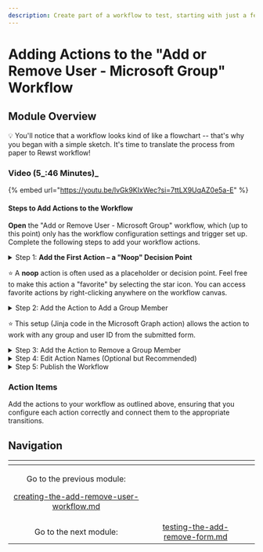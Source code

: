 ```yaml
---
description: Create part of a workflow to test, starting with just a few actions.
---
```


# Adding Actions to the "Add or Remove User - Microsoft Group" Workflow

## Module Overview

:bulb: You'll notice that a workflow looks kind of like a flowchart -- that's why you began with a simple sketch. It's time to translate the process from paper to Rewst workflow!

### Video (5_:46 Minutes)_

{% embed url="https://youtu.be/lvGk9KIxWec?si=7ttLX9UqAZ0e5a-E" %}

#### Steps to Add Actions to the Workflow

**Open** the "Add or Remove User - Microsoft Group" workflow, which (up to this point) only has the workflow configuration settings and trigger set up. Complete the following steps to add your workflow actions.

<details>

<summary>Step 1: <strong>Add the First Action – a "Noop" Decision Point</strong></summary>

1. **Search** for and add a "noop" action to your workflow.&#x20;
2. **Rename** the action to "add\_or\_remove."
3. **Configure** this action as a decision point by adding two custom condition transitions:

For the first transition, **label** it "Add to Group," select _custom condition_, and enter `{{ CTX.action == "add" }}` in the Jinja editor. Notice that if you open the editor (by selecting the "Jinja burger" icon to access a pop-up window), typing "CTX." will show you the three input variables that you added to the workflow configuration settings, and you can select "action" rather than typing it manually.

For the second transition, **label** it "Remove from Group," select _custom condition_, and enter `{{ CTX.action == "remove" }}` in the Jinja editor.

</details>

:star: A **noop** action is often used as a placeholder or decision point. Feel free to make this action a "favorite" by selecting the star icon. You can access favorite actions by right-clicking anywhere on the workflow canvas.

<details>

<summary>Step 2: Add the Action to Add a Group Member</summary>

1. **Search** for "Graph Add."
2. **Drag and drop** the "Add Group Member" Microsoft Graph action into the workflow canvas, connecting it to the Add transition from the "add\_or\_remove" action by clicking the dot (at the bottom of the transition box) and holding down to "draw" an arrow to the action.
3. **Select** the action and **enter** the required parameters in the Jinja editor:

For Group, **enter** `{{ CTX.group_id }}`.

For User, **enter** `{{ CTX.user_id }}`.

</details>

:star: This setup (Jinja code in the Microsoft Graph action) allows the action to work with any group and user ID from the submitted form.

<details>

<summary>Step 3: Add the Action to Remove a Group Member</summary>

1. **Search** for "Graph Remove."
2. **Drag and drop** the "Remove Group Member" action below the "Remove" transition, connecting the two.
3. **Repeat** the steps to add the same code for the action parameters as you did for the "Add Group Member" action.

</details>

<details>

<summary>Step 4: Edit Action Names (Optional but Recommended)</summary>

To make the workflow clearer, consider **editing** the names of the actions to remove the "Microsoft\_Graph\_" prefix. Shorter action names are easier to view/read on the workflow canvas.

</details>

<details>

<summary>Step 5: Publish the Workflow</summary>

Remember, while Rewst auto-saves your work, it’s a good habit to **publish** after significant updates. This not only saves your progress but also allows you to add comments that can be useful if you ever need to revert to a previous version through the "Workflow History" icon.

</details>

### Action Items

Add the actions to your workflow as outlined above, ensuring that you configure each action correctly and connect them to the appropriate transitions.

## Navigation

<table data-card-size="large" data-column-title-hidden data-view="cards" data-full-width="false"><thead><tr><th align="center"></th><th align="center"></th><th data-hidden data-card-target data-type="content-ref"></th></tr></thead><tbody><tr><td align="center"><p>Go to the previous module:</p><p><a data-mention href="creating-the-add-remove-user-workflow.md">creating-the-add-remove-user-workflow.md</a></p></td><td align="center"></td><td></td></tr><tr><td align="center">Go to the next module:</td><td align="center"><a data-mention href="testing-the-add-remove-form.md">testing-the-add-remove-form.md</a></td><td></td></tr></tbody></table>
